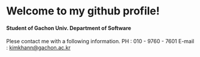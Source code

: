 # Welcome to my github profile!
#### Student of Gachon Univ. Department of Software

Plese contact me with a following information.
PH : 010 - 9760 - 7601
E-mail : kimkhann@gachon.ac.kr

